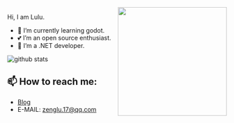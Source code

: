 <img align="right" width="250px" src="https://mvp.microsoft.com/Content/Images/mvp-banner.png" />

Hi, I am Lulu.   
- 🌱 I’m currently learning godot.
- 💕 I’m an open source enthusiast.
- 🖖 I’m a .NET developer.

![github stats](https://github-readme-stats.vercel.app/api?username=zLulus&count_private=true&show_icons=true&theme=dark&include_all_commits=true&hide_rank=true)

##  📫 How to reach me:
* [Blog](https://www.cnblogs.com/Lulus/    )
* E-MAIL: zenglu.17@qq.com

